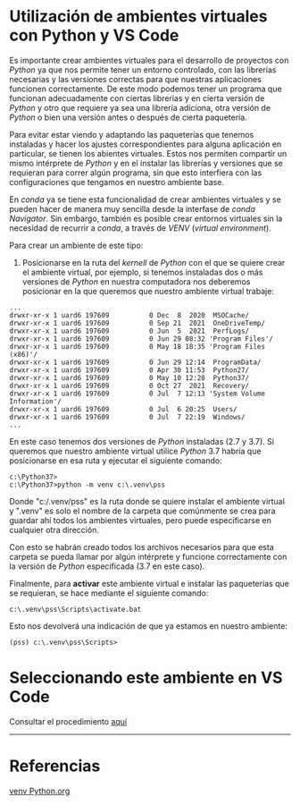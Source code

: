 # Utilización de ambientes virtuales con Python y VS Code

Es importante crear ambientes virtuales para el desarrollo de proyectos con _Python_ ya que nos permite tener un entorno controlado, con las librerías necesarias y las versiones correctas para que nuestras aplicaciones funcionen correctamente. De este modo podemos tener un programa que funcionan adecuadamente con ciertas librerías y en cierta versión de _Python_ y otro que requiere ya sea una librería adiciona, otra versión de _Python_ o bien una versión antes o después de cierta paquetería. 

Para evitar estar viendo y adaptando las paqueterías que tenemos instaladas y hacer los ajustes correspondientes para alguna aplicación en particular, se tienen los abientes virtuales. Estos nos permiten compartir un mismo intérprete de _Python_ y en el instalar las librerías y versiones que se requieran para correr algún programa, sin que esto interfiera con las configuraciones que tengamos en nuestro ambiente base.

En _conda_ ya se tiene esta funcionalidad de crear ambientes virtuales y se pueden hacer de manera muy sencilla desde la interfase de _conda Navigator_. Sin embargo, también es posible crear entornos virtuales sin la necesidad de recurrir a _conda_, a través de _VENV_ (_virtual environment_).

Para crear un ambiente de este tipo:

1. Posicionarse en la ruta del _kernell_ de _Python_ con el que se quiere crear el ambiente virtual, por ejemplo, si tenemos instaladas dos o más versiones de _Python_ en nuestra computadora nos deberemos posicionar en la que queremos que nuestro ambiente virtual trabaje:

```
...
drwxr-xr-x 1 uard6 197609          0 Dec  8  2020  MSOCache/
drwxr-xr-x 1 uard6 197609          0 Sep 21  2021  OneDriveTemp/
drwxr-xr-x 1 uard6 197609          0 Jun  5  2021  PerfLogs/
drwxr-xr-x 1 uard6 197609          0 Jun 29 08:32 'Program Files'/
drwxr-xr-x 1 uard6 197609          0 May 18 18:35 'Program Files (x86)'/
drwxr-xr-x 1 uard6 197609          0 Jun 29 12:14  ProgramData/
drwxr-xr-x 1 uard6 197609          0 Apr 30 11:53  Python27/
drwxr-xr-x 1 uard6 197609          0 May 10 12:28  Python37/
drwxr-xr-x 1 uard6 197609          0 Oct 27  2021  Recovery/
drwxr-xr-x 1 uard6 197609          0 Jul  7 12:13 'System Volume Information'/
drwxr-xr-x 1 uard6 197609          0 Jul  6 20:25  Users/
drwxr-xr-x 1 uard6 197609          0 Jul  7 22:19  Windows/
...
```
En este caso tenemos dos versiones de _Python_ instaladas (2.7 y 3.7). Si queremos que nuestro ambiente virtual utilice _Python_ 3.7 habría que posicionarse en esa ruta y ejecutar el siguiente comando:

```
c:\Python37>
c:\Python37>python -m venv c:\.venv\pss
```

Donde "c:/.venv/pss" es la ruta donde se quiere instalar el ambiente virtual y ".venv" es solo el nombre de la carpeta que comúnmente se crea para guardar ahí todos los ambientes virtuales, pero puede especificarse en cualquier otra dirección.

Con esto se habrán creado todos los archivos necesarios para que esta carpeta se pueda llamar por algún intérprete y funcione correctamente con la versión de _Python_ especificada (3.7 en este caso).

Finalmente, para **activar** este ambiente virtual e instalar las paqueterías que se requieran, se hace mediante el siguiente comando:

```
c:\.venv\pss\Scripts\activate.bat
```
Esto nos devolverá una indicación de que ya estamos en nuestro ambiente:

```
(pss) c:\.venv\pss\Scripts>
```

# Seleccionando este ambiente en VS Code

Consultar el procedimiento [aquí](https://code.visualstudio.com/docs/python/environments)

---

# Referencias

[venv Python.org](https://docs.python.org/es/3/library/venv.html)
